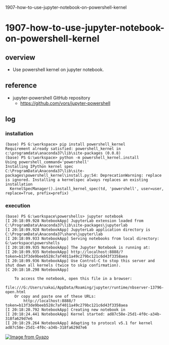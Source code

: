 1907-how-to-use-jupyter-notebook-on-powershell-kernel

# 1907-how-to-use-jupyter-notebook-on-powershell-kernel

## overview
- Use powershell kernel on jupyter notebook.

## reference
- jupyter-powershell GitHub repository
    - https://github.com/vors/jupyter-powershell


## log

### installation

```
(base) PS G:\workspace> pip install powershell_kernel
Requirement already satisfied: powershell_kernel in c:\programdata\anaconda37\lib\site-packages (0.0.8)
(base) PS G:\workspace> python -m powershell_kernel.install
Using powershell_command='powershell'
Installing IPython kernel spec
C:\ProgramData\Anaconda37\lib\site-packages\powershell_kernel\install.py:54: DeprecationWarning: replace is ignored. Installing a kernelspec always replaces an existing installation
  KernelSpecManager().install_kernel_spec(td, 'powershell', user=user, replace=True, prefix=prefix)
```

### execution

```
(base) PS G:\workspace\powershells> jupyter notebook
[I 20:18:09.928 NotebookApp] JupyterLab extension loaded from C:\ProgramData\Anaconda37\lib\site-packages\jupyterlab
[I 20:18:09.928 NotebookApp] JupyterLab application directory is C:\ProgramData\Anaconda37\share\jupyter\lab
[I 20:18:09.933 NotebookApp] Serving notebooks from local directory: G:\workspace\powershells
[I 20:18:09.935 NotebookApp] The Jupyter Notebook is running at:
[I 20:18:09.935 NotebookApp] http://localhost:8888/?token=b13f3de9beeb528c7af4011a49c279bc121c6d43f3358aea
[I 20:18:09.936 NotebookApp] Use Control-C to stop this server and shut down all kernels (twice to skip confirmation).
[C 20:18:10.298 NotebookApp]

    To access the notebook, open this file in a browser:
        file:///G:/Users/sakai/AppData/Roaming/jupyter/runtime/nbserver-13796-open.html
    Or copy and paste one of these URLs:
        http://localhost:8888/?token=b13f3de9beeb528c7af4011a49c279bc121c6d43f3358aea
[I 20:18:20.792 NotebookApp] Creating new notebook in
[I 20:18:24.441 NotebookApp] Kernel started: ad87c58e-25d1-4f0c-a34b-318fa629d7e6
[I 20:18:29.264 NotebookApp] Adapting to protocol v5.1 for kernel ad87c58e-25d1-4f0c-a34b-318fa629d7e6
```


[![Image from Gyazo](https://i.gyazo.com/13901575cbe6994630153e8eebbdf06f.png)](https://gyazo.com/13901575cbe6994630153e8eebbdf06f)